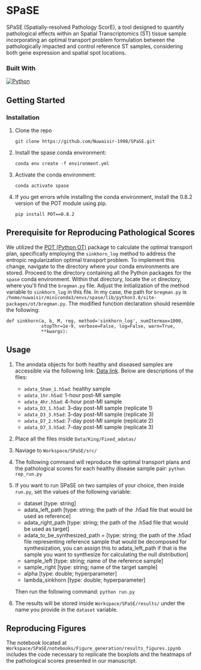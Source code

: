 # SPaSE
SPaSE (Spatially-resolved Pathology ScorE), a tool designed to quantify pathological effects within an Spatial Transcriptomics (ST) tissue sample incorporating an optimal transport problem formulation between the pathologically impacted and control reference ST samples, considering both gene expression and spatial spot locations.

### Built With
[![Python][python-img]][python-url]

## Getting Started

### Installation


1. Clone the repo
   ```
   git clone https://github.com/Nuwaisir-1998/SPaSE.git
   ```
2. Install the spase conda environment:
   ```
   conda env create -f environment.yml
   ```
4. Activate the conda environment:
   ```
   conda activate spase
   ```
3. If you get errors while installing the conda environment, install the 0.8.2 version of the POT module using pip.
   ```
   pip install POT==0.8.2
   ```

## Prerequisite for Reproducing Pathological Scores
We utilized the [POT (Python OT)](https://pythonot.github.io/) package to calculate the optimal transport plan, specifically employing the ```sinkhorn_log``` method to address the entropic regularization optimal transport problem. To implement this change, navigate to the directory where your conda environments are stored. Proceed to the directory containing all the Python packages for the ```spase``` conda environment. Within that directory, locate the ```ot``` directory, where you'll find the ```bregman.py``` file. Adjust the initialization of the method variable to ```sinkhorn_log``` in this file. In my case, the path for ```bregman.py``` is ```/home/nuwaisir/miniconda3/envs/spase/lib/python3.8/site-packages/ot/bregman.py```. The modified function declaration should resemble the following:
```
def sinkhorn(a, b, M, reg, method='sinkhorn_log', numItermax=1000,
             stopThr=1e-9, verbose=False, log=False, warn=True,
             **kwargs):
```

## Usage

1. The anndata objects for both healthy and diseased samples are accessible via the following link: [Data link](https://drive.google.com/drive/folders/1gXsxIYXrSixPAb6l09L4IYycLqYLLngU?usp=sharing). Below are descriptions of the files:
    - ```adata_Sham_1.h5ad```: healthy sample
    - ```adata_1hr.h5ad```: 1-hour post-MI sample
    - ```adata_4hr.h5ad```: 4-hour post-MI sample
    - ```adata_D3_1.h5ad```: 3-day post-MI sample (replicate 1)
    - ```adata_D3_3.h5ad```: 3-day post-MI sample (replicate 3)
    - ```adata_D7_2.h5ad```: 7-day post-MI sample (replicate 2)
    - ```adata_D7_3.h5ad```: 7-day post-MI sample (replicate 3)

2. Place all the files inside ```Data/King/Fixed_adatas/```
3. Naviage to ```Workspace/SPaSE/src/```
4. The following command will reproduce the optimal transport plans and the pathological scores for each healthy disease sample pair: ```python rep_run.py```
5. If you want to run SPaSE on two samples of your choice, then inside ```run.py```, set the values of the following variable:
    - dataset [type: string]
    - adata_left_path [type: string; the path of the .h5ad file that would be used as reference]
    - adata_right_path [type: string; the path of the .h5ad file that would be used as target]
    - adata_to_be_synthesized_path = [type: string; the path of the .h5ad file representing reference sample that would be decomposed for synthesization, you can assign this to adata_left_path if that is the sample you want to synthesize for calculating the null distribution]
    - sample_left [type: string; name of the reference sample]
    - sample_right [type: string; name of the target sample]
    - alpha [type: double; hyperparameter]
    - lambda_sinkhorn [type: double; hyperparameter]

   Then run the following command: ```python run.py```
6. The results will be stored inside ```Workspace/SPaSE/results/``` under the name you provide in the ```dataset``` variable.

## Reproducing Figures
The notebook located at ```Workspace/SPaSE/notebooks/Figure_generation/results_figures.ipynb``` includes the code necessary to replicate the boxplots and the heatmaps of the pathological scores presented in our manuscript.

[python-img]: https://www.python.org/static/img/python-logo.png
[python-url]: https://www.python.org/
